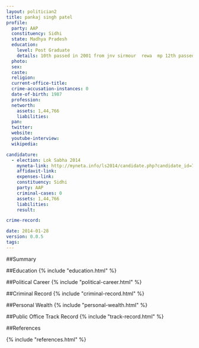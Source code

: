 ```yaml
---
layout: politician2
title: pankaj singh patel
profile: 
  party: AAP
  constituency: Sidhi
  state: Madhya Pradesh
  education: 
    level: Post Graduate
    details: 10th passed in 2001 from jnv sirmour  rewa  mp 12th passed in 2003 from jnv ramkhiriya  panna  mp  ba (hns) in 2006 from bhu  ma done in 2012 from tata institute of social science  mumbai
  photo: 
  sex: 
  caste: 
  religion: 
  current-office-title: 
  crime-accusation-instances: 0
  date-of-birth: 1987
  profession: 
  networth: 
    assets: 1,44,766
    liabilities: 
  pan: 
  twitter: 
  website: 
  youtube-interview: 
  wikipedia: 

candidature: 
  - election: Lok Sabha 2014
    myneta-link: http://myneta.info/ls2014/candidate.php?candidate_id=742
    affidavit-link: 
    expenses-link: 
    constituency: Sidhi 
    party: AAP
    criminal-cases: 0
    assets: 1,44,766
    liabilities: 
    result:  

crime-record: 

date: 2014-01-28
version: 0.0.5
tags: 
---
```

##Summary


##Education
{% include "education.html" %}


##Political Career
{% include "political-career.html" %}


##Criminal Record
{% include "criminal-record.html" %}


##Personal Wealth
{% include "personal-wealth.html" %}


##Public Office Track Record
{% include "track-record.html" %}


##References


{% include "references.html" %}
